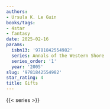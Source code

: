 ```yaml
---
authors:
- Ursula K. Le Guin
books/tags:
- 4star
- fantasy
date: 2025-02-16
params:
  isbn13: '9781842554982'
  series: Annals of the Western Shore
  series_order: '1'
  year: '2005'
slug: '9781842554982'
star_rating: 4
title: Gifts
---
```


<!--more-->

{{< series >}}